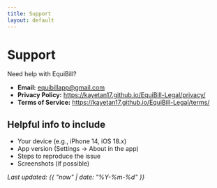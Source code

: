 ```yaml
---
title: Support
layout: default
---
```


# Support

Need help with EquiBill?

- **Email:** [equibillapp@gmail.com](mailto:equibillapp@gmail.com?subject=EquiBill%20Support&body=Please%20describe%20your%20issue.%20Including%20screenshots%20helps!)
- **Privacy Policy:** https://kayetan17.github.io/EquiBill-Legal/privacy/
- **Terms of Service:** https://kayetan17.github.io/EquiBill-Legal/terms/
  
## Helpful info to include
- Your device (e.g., iPhone 14, iOS 18.x)
- App version (Settings → About in the app)
- Steps to reproduce the issue
- Screenshots (if possible)

_Last updated: {{ "now" | date: "%Y-%m-%d" }}_
